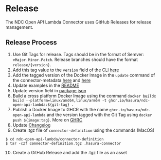 # Release

The NDC Open API Lambda Connector uses GitHub Releases for release management.

## Release Process

1. Use Git Tags for release. Tags should be in the format of Semver: `vMajor.Minor.Patch`. Release branches should have the format `release/{version}`.
2. Add this tag value to the `version` field of the CLI [here](https://github.com/hasura/ndc-open-api-lambda/blob/23976ae2459c8dd0506c7d39385d5b5bd0d1e131/src/cli/index.ts#L8)
3. Add the tagged version of the Docker Image in the `update` command of the connector-metadata [here](https://github.com/hasura/ndc-open-api-lambda/blob/46018a4ed5497d21a2b6941d7a690131800e41cd/connector-definition/.hasura-connector/connector-metadata.yaml#L17) and [here](https://github.com/hasura/ndc-open-api-lambda/blob/46018a4ed5497d21a2b6941d7a690131800e41cd/connector-definition/.hasura-connector/connector-metadata.yaml#L21)
4. Update examples in the [README](./README.md)
5. Update version field in [package.json](https://github.com/hasura/ndc-open-api-lambda/blob/7474a1453b62455d5690936a874b7efc3fb4c2ca/package.json#L3)
6. Build a cross platform Docker Image using the command `docker buildx build --platform=linux/amd64,linux/arm64 -t ghcr.io/hasura/ndc-open-api-lambda:${git-tag} .`
7. Publish a Docker Image to GHCR with the name `ghcr.io/hasura/ndc-open-api-lambda` and the version tagged with the Git Tag using `docker push ${image:tag}`. More on [GHRC](https://docs.github.com/en/packages/working-with-a-github-packages-registry/working-with-the-container-registry)
8. Update [Changelog](./changelog.md)
9. Create .tgz file of `connector-definition` using the commands (MacOS)

```
$ cd ndc-open-api-lambda/connector-definition
$ tar -czf connector-definition.tgz .hasura-connector
```

10. Create a GitHub Release and add the .tgz file as an asset

